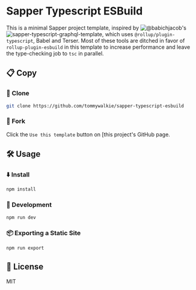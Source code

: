 # Sapper Typescript ESBuild

This is a minimal Sapper project template, inspired by ![@babichjacob](https://github.com/babichjacob)'s ![`sapper-typescript-graphql-template`](https://github.com/babichjacob/sapper-typescript-graphql-template), which uses `@rollup/plugin-typescript`, Babel and Terser. Most of these tools are ditched in favor of `rollup-plugin-esbuild` in this template to increase performance and leave the type-checking job to `tsc` in parallel.

## 📋 Copy

### 🐑 Clone

```bash
git clone https://github.com/tommywalkie/sapper-typescript-esbuild
```

### 🍴 Fork

Click the `Use this template` button on [this project's GitHub page.

## 🛠 Usage

### ⬇️ Install

```bash
npm install
```

### 🧪 Development

```bash
npm run dev
```

### 📦 Exporting a Static Site

```bash
npm run export
```

## 📄 License

MIT